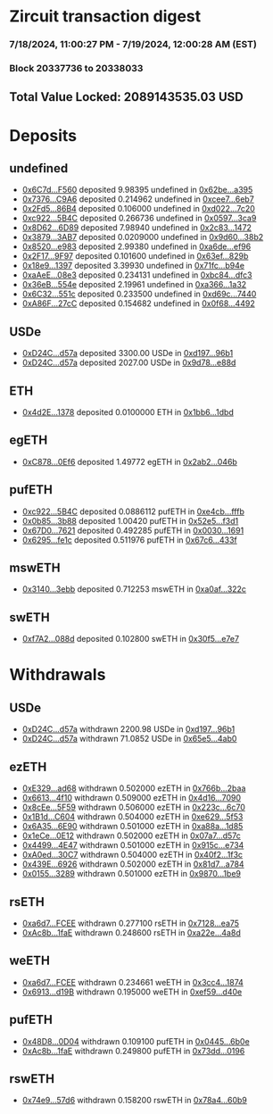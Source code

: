 # Zircuit transaction digest
### 7/18/2024, 11:00:27 PM - 7/19/2024, 12:00:28 AM (EST)
### Block 20337736 to 20338033

## Total Value Locked: 2089143535.03 USD

# Deposits
## undefined
- [0x6C7d...F560](https://etherscan.io/address/0x6C7dBa5450CDAf38447b92873f87063989fAF560) deposited 9.98395 undefined in [0x62be...a395](https://etherscan.io/tx/0x6C7dBa5450CDAf38447b92873f87063989fAF560)
- [0x7376...C9A6](https://etherscan.io/address/0x7376134D056Cb9c2B992245bf9c175b95eb3C9A6) deposited 0.214962 undefined in [0xcee7...6eb7](https://etherscan.io/tx/0x7376134D056Cb9c2B992245bf9c175b95eb3C9A6)
- [0x2Fd5...86B4](https://etherscan.io/address/0x2Fd55370391e5E099AA300a587d93C35dd8986B4) deposited 0.106000 undefined in [0xd022...7c20](https://etherscan.io/tx/0x2Fd55370391e5E099AA300a587d93C35dd8986B4)
- [0xc922...5B4C](https://etherscan.io/address/0xc9228674152C81320A6bc0bd269479abE9455B4C) deposited 0.266736 undefined in [0x0597...3ca9](https://etherscan.io/tx/0xc9228674152C81320A6bc0bd269479abE9455B4C)
- [0x8D62...6D89](https://etherscan.io/address/0x8D6274D001Bd362D95009475B782c7b3EC2b6D89) deposited 7.98940 undefined in [0x2c83...1472](https://etherscan.io/tx/0x8D6274D001Bd362D95009475B782c7b3EC2b6D89)
- [0x3879...3AB7](https://etherscan.io/address/0x3879bC7564E762C730111A41180b4273f3473AB7) deposited 0.0209000 undefined in [0x9d60...38b2](https://etherscan.io/tx/0x3879bC7564E762C730111A41180b4273f3473AB7)
- [0x8520...e983](https://etherscan.io/address/0x8520Feed7CdC4905b7B5C3986b19642A456ce983) deposited 2.99380 undefined in [0xa6de...ef96](https://etherscan.io/tx/0x8520Feed7CdC4905b7B5C3986b19642A456ce983)
- [0x2F17...9F97](https://etherscan.io/address/0x2F170020148f41BA8e0E00b43cf6A807090c9F97) deposited 0.101600 undefined in [0x63ef...829b](https://etherscan.io/tx/0x2F170020148f41BA8e0E00b43cf6A807090c9F97)
- [0x18e9...1397](https://etherscan.io/address/0x18e95bB9417B3B5F717b92915B4E855e4d811397) deposited 3.39930 undefined in [0x71fc...b94e](https://etherscan.io/tx/0x18e95bB9417B3B5F717b92915B4E855e4d811397)
- [0xaAeE...08e3](https://etherscan.io/address/0xaAeE7cD8A131bca4372eF14823A9dFe12F2108e3) deposited 0.234131 undefined in [0xbc84...dfc3](https://etherscan.io/tx/0xaAeE7cD8A131bca4372eF14823A9dFe12F2108e3)
- [0x36eB...554e](https://etherscan.io/address/0x36eB34b16D8b12e96ACa62EA29f063A72A78554e) deposited 2.19961 undefined in [0xa366...1a32](https://etherscan.io/tx/0x36eB34b16D8b12e96ACa62EA29f063A72A78554e)
- [0x6C32...551c](https://etherscan.io/address/0x6C325D0121bEc268aF0c44c30e428AcE5d68551c) deposited 0.233500 undefined in [0xd69c...7440](https://etherscan.io/tx/0x6C325D0121bEc268aF0c44c30e428AcE5d68551c)
- [0xA86F...27cC](https://etherscan.io/address/0xA86F4f845A4BCE0D984EF7A26ac6516d685e27cC) deposited 0.154682 undefined in [0x0f68...4492](https://etherscan.io/tx/0xA86F4f845A4BCE0D984EF7A26ac6516d685e27cC)
## USDe
- [0xD24C...d57a](https://etherscan.io/address/0xD24Cfe2d0fa81369ca6291c28ac5426e16B6d57a) deposited 3300.00 USDe in [0xd197...96b1](https://etherscan.io/tx/0xD24Cfe2d0fa81369ca6291c28ac5426e16B6d57a)
- [0xD24C...d57a](https://etherscan.io/address/0xD24Cfe2d0fa81369ca6291c28ac5426e16B6d57a) deposited 2027.00 USDe in [0x9d78...e88d](https://etherscan.io/tx/0xD24Cfe2d0fa81369ca6291c28ac5426e16B6d57a)
## ETH
- [0x4d2E...1378](https://etherscan.io/address/0x4d2ED284Cb9eBaab06bc01cc1C7f824E5B161378) deposited 0.0100000 ETH in [0x1bb6...1dbd](https://etherscan.io/tx/0x4d2ED284Cb9eBaab06bc01cc1C7f824E5B161378)
## egETH
- [0xC878...0Ef6](https://etherscan.io/address/0xC878596FBAb72F9d4C86443d2112f1F8B3830Ef6) deposited 1.49772 egETH in [0x2ab2...046b](https://etherscan.io/tx/0xC878596FBAb72F9d4C86443d2112f1F8B3830Ef6)
## pufETH
- [0xc922...5B4C](https://etherscan.io/address/0xc9228674152C81320A6bc0bd269479abE9455B4C) deposited 0.0886112 pufETH in [0xe4cb...fffb](https://etherscan.io/tx/0xc9228674152C81320A6bc0bd269479abE9455B4C)
- [0x0b85...3b88](https://etherscan.io/address/0x0b8581BB99511297f156da5DE39B482524C33b88) deposited 1.00420 pufETH in [0x52e5...f3d1](https://etherscan.io/tx/0x0b8581BB99511297f156da5DE39B482524C33b88)
- [0x67D0...7621](https://etherscan.io/address/0x67D057D6670BaDb800341b7301a6D2faF8277621) deposited 0.492285 pufETH in [0x0030...1691](https://etherscan.io/tx/0x67D057D6670BaDb800341b7301a6D2faF8277621)
- [0x6295...fe1c](https://etherscan.io/address/0x629553Fc46499be7bd48905C64eeF97c903cfe1c) deposited 0.511976 pufETH in [0x67c6...433f](https://etherscan.io/tx/0x629553Fc46499be7bd48905C64eeF97c903cfe1c)
## mswETH
- [0x3140...3ebb](https://etherscan.io/address/0x314072Acf437B2FC8298821A5c65a5F68bA33ebb) deposited 0.712253 mswETH in [0xa0af...322c](https://etherscan.io/tx/0x314072Acf437B2FC8298821A5c65a5F68bA33ebb)
## swETH
- [0xf7A2...088d](https://etherscan.io/address/0xf7A242649D973ccB549269AFd23286d57BA7088d) deposited 0.102800 swETH in [0x30f5...e7e7](https://etherscan.io/tx/0xf7A242649D973ccB549269AFd23286d57BA7088d)
# Withdrawals
## USDe
- [0xD24C...d57a](https://etherscan.io/address/0xD24Cfe2d0fa81369ca6291c28ac5426e16B6d57a) withdrawn 2200.98 USDe in [0xd197...96b1](https://etherscan.io/tx/0xD24Cfe2d0fa81369ca6291c28ac5426e16B6d57a)
- [0xD24C...d57a](https://etherscan.io/address/0xD24Cfe2d0fa81369ca6291c28ac5426e16B6d57a) withdrawn 71.0852 USDe in [0x65e5...4ab0](https://etherscan.io/tx/0xD24Cfe2d0fa81369ca6291c28ac5426e16B6d57a)
## ezETH
- [0xE329...ad68](https://etherscan.io/address/0xE329DD0f494Bf5f1f32Ca4187d6557d257F3ad68) withdrawn 0.502000 ezETH in [0x766b...2baa](https://etherscan.io/tx/0xE329DD0f494Bf5f1f32Ca4187d6557d257F3ad68)
- [0x6613...4f10](https://etherscan.io/address/0x6613adc7c7443E1Dc200D810AcC6e171Ad154f10) withdrawn 0.509000 ezETH in [0x4d16...7090](https://etherscan.io/tx/0x6613adc7c7443E1Dc200D810AcC6e171Ad154f10)
- [0x8cEe...5F59](https://etherscan.io/address/0x8cEeEFD2fBCfc2949D09537926D7b52C37e65F59) withdrawn 0.506000 ezETH in [0x223c...6c70](https://etherscan.io/tx/0x8cEeEFD2fBCfc2949D09537926D7b52C37e65F59)
- [0x1B1d...C604](https://etherscan.io/address/0x1B1d373b0e873E0471a46B5C3B7b525bd68fC604) withdrawn 0.504000 ezETH in [0xe629...5f53](https://etherscan.io/tx/0x1B1d373b0e873E0471a46B5C3B7b525bd68fC604)
- [0x6A35...6E90](https://etherscan.io/address/0x6A35698c4e970f56310ae0Dc869e11d954b36E90) withdrawn 0.501000 ezETH in [0xa88a...1d85](https://etherscan.io/tx/0x6A35698c4e970f56310ae0Dc869e11d954b36E90)
- [0x1eCe...0E12](https://etherscan.io/address/0x1eCeCA88898aBfAC82c4E3C1d6eB85f09D0E0E12) withdrawn 0.502000 ezETH in [0x07a7...d57c](https://etherscan.io/tx/0x1eCeCA88898aBfAC82c4E3C1d6eB85f09D0E0E12)
- [0x4499...4E47](https://etherscan.io/address/0x449923F56a22A6543d4a61FeEd91D28FF7254E47) withdrawn 0.501000 ezETH in [0x915c...e734](https://etherscan.io/tx/0x449923F56a22A6543d4a61FeEd91D28FF7254E47)
- [0xA0ed...30C7](https://etherscan.io/address/0xA0ed9De29cBe0dA6801e6f3aE8EB449B1D2E30C7) withdrawn 0.504000 ezETH in [0x40f2...1f3c](https://etherscan.io/tx/0xA0ed9De29cBe0dA6801e6f3aE8EB449B1D2E30C7)
- [0x439E...6926](https://etherscan.io/address/0x439E1802F0C440a730Ac65866429518AC43A6926) withdrawn 0.502000 ezETH in [0x81d7...a784](https://etherscan.io/tx/0x439E1802F0C440a730Ac65866429518AC43A6926)
- [0x0155...3289](https://etherscan.io/address/0x015564ea13672059639cbA2F34ca7fb458063289) withdrawn 0.501000 ezETH in [0x9870...1be9](https://etherscan.io/tx/0x015564ea13672059639cbA2F34ca7fb458063289)
## rsETH
- [0xa6d7...FCEE](https://etherscan.io/address/0xa6d77de07bd33Bd2df3F9c651c44a4349Ab7FCEE) withdrawn 0.277100 rsETH in [0x7128...ea75](https://etherscan.io/tx/0xa6d77de07bd33Bd2df3F9c651c44a4349Ab7FCEE)
- [0xAc8b...1faE](https://etherscan.io/address/0xAc8b54F7CF6C655B13bfD487a6255353f0631faE) withdrawn 0.248600 rsETH in [0xa22e...4a8d](https://etherscan.io/tx/0xAc8b54F7CF6C655B13bfD487a6255353f0631faE)
## weETH
- [0xa6d7...FCEE](https://etherscan.io/address/0xa6d77de07bd33Bd2df3F9c651c44a4349Ab7FCEE) withdrawn 0.234661 weETH in [0x3cc4...1874](https://etherscan.io/tx/0xa6d77de07bd33Bd2df3F9c651c44a4349Ab7FCEE)
- [0x6913...d19B](https://etherscan.io/address/0x6913D07b885f86F1EA415c18DE1256f952A4d19B) withdrawn 0.195000 weETH in [0xef59...d40e](https://etherscan.io/tx/0x6913D07b885f86F1EA415c18DE1256f952A4d19B)
## pufETH
- [0x48D8...0D04](https://etherscan.io/address/0x48D8f072814118D0AfcC0902448A60E447D40D04) withdrawn 0.109100 pufETH in [0x0445...6b0e](https://etherscan.io/tx/0x48D8f072814118D0AfcC0902448A60E447D40D04)
- [0xAc8b...1faE](https://etherscan.io/address/0xAc8b54F7CF6C655B13bfD487a6255353f0631faE) withdrawn 0.249800 pufETH in [0x73dd...0196](https://etherscan.io/tx/0xAc8b54F7CF6C655B13bfD487a6255353f0631faE)
## rswETH
- [0x74e9...57d6](https://etherscan.io/address/0x74e9D7f30Ea680622dae03161559353073fB57d6) withdrawn 0.158200 rswETH in [0x78a4...60b9](https://etherscan.io/tx/0x74e9D7f30Ea680622dae03161559353073fB57d6)
